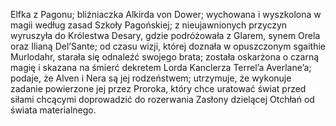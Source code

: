 Elfka z Pagonu; bliźniaczka Alkirda von Dower; wychowana i wyszkolona w magii według zasad Szkoły Pagońskiej; z nieujawnionych przyczyn wyruszyła do Królestwa Desary, gdzie podróżowała z Glarem, synem Orela oraz Ilianą Del’Sante; od czasu wizji, której doznała w opuszczonym sgaithie Murlodahr, starała się odnaleźć swojego brata; została oskarżona o czarną magię i skazana na śmierć dekretem Lorda Kanclerza Terrel’a Averlane’a; podaje, że Alven i Nera są jej rodzeństwem; utrzymuje, że wykonuje zadanie powierzone jej przez Proroka, który chce uratować świat przed siłami chcącymi doprowadzić do rozerwania Zasłony dzielącej Otchłań od świata materialnego.